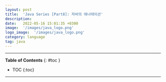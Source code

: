 ```yaml
---
layout: post
title:  'Java Series [Part8]: 자바의 애너테이션'
description: 
date:   2022-05-16 15:01:35 +0300
image:  '/images/java_logo.png'
logo_image:  '/images/java_logo.png'
category: language
tag: java
---
```

---

**Table of Contents**
{: #toc }
*  TOC
{:toc}

---

